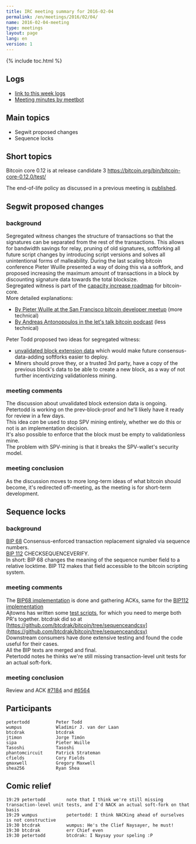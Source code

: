 ```yaml
---
title: IRC meeting summary for 2016-02-04
permalink: /en/meetings/2016/02/04/
name: 2016-02-04-meeting
type: meetings
layout: page
lang: en
version: 1
---
```

{% include toc.html %}

## Logs

- [link to this week logs](http://bitcoinstats.com/irc/bitcoin-dev/logs/2016/02/04#l1454612462.0)  
- [Meeting minutes by meetbot](http://www.erisian.com.au/meetbot/bitcoin-dev/2016/bitcoin-dev.2016-02-04-19.01.html) 

## Main topics 

- Segwit proposed changes  
- Sequence locks

## Short topics

Bitcoin core 0.12 is at release candidate 3 https://bitcoin.org/bin/bitcoin-core-0.12.0/test/   

The end-of-life policy as discussed in a previous meeting is [published](https://bitcoincore.org/en/lifecycle/).

## Segwit proposed changes

### background

Segregated witness changes the structure of transactions so that the signatures can be separated from the rest of the transactions. 
This allows for bandwidth savings for relay, pruning of old signatures, softforking all future script changes by introducing script versions and solves all unintentional forms of malleability. 
During the last scaling bitcoin conference Pieter Wuille presented a way of doing this via a softfork, and proposed increasing the maximum amount of transactions in a block by discounting signature data towards the total blocksize.  
Segregated witness is part of the [capacity increase roadmap](https://lists.linuxfoundation.org/pipermail/bitcoin-dev/2015-December/011865.html) for bitcoin-core.  
More detailed explanations:  
- [By Pieter Wuille at the San Francisco bitcoin developer meetup](https://www.youtube.com/watch?v=NOYNZB5BCHM) (more technical)  
- [By Andreas Antonopoulos in the let's talk bitcoin podcast](https://letstalkbitcoin.com/blog/post/lets-talk-bitcoin-277-separating-signatures-with-segregated-witness) (less technical)

Peter Todd proposed two ideas for segregated witness:  
- [unvalidated block extension data](http://lists.linuxfoundation.org/pipermail/bitcoin-dev/2016-January/012301.html) which would make future consensus-data-adding softforks easier to deploy.  
- Miners should prove they, or a trusted 3rd party, have a copy of the previous block's data to be able to create a new block, as a way of not further incentivizing validationless mining.

### meeting comments

The discussion about unvalidated block extension data is ongoing.  
Petertodd is working on the prev-block-proof and he'll likely have it ready for review in a few days.  
This idea *can* be used to stop SPV mining entirely, whether we do this or not is an implementation decision.  
It's also possible to enforce that the block must be empty to validationless mine.  
The problem with SPV-mining is that it breaks the SPV-wallet's security model.

### meeting conclusion

As the discussion moves to more long-term ideas of what bitcoin should become, it's redirected off-meeting, as the meeting is for short-term development.

## Sequence locks

### background

[BIP 68](https://github.com/bitcoin/bips/blob/master/bip-0068.mediawiki)  Consensus-enforced transaction replacement signaled via sequence numbers.  
[BIP 112](https://github.com/bitcoin/bips/blob/master/bip-0112.mediawiki) CHECKSEQUENCEVERIFY.  
In short: BIP 68 changes the meaning of the sequence number field to a relative locktime. BIP 112 makes that field accessible to the bitcoin scripting system.  

### meeting comments

The [BIP68 implementation](https://github.com/bitcoin/bitcoin/pull/7184) is done and gathering ACKs, same for the [BIP112 implementation](https://github.com/bitcoin/bitcoin/pull/6564)  
Ajtowns has written some [test scripts](https://github.com/ajtowns/op_csv-test), for which you need to merge both PR's together. btcdrak did so at [https://github.com/btcdrak/bitcoin/tree/sequenceandcsv](https://github.com/btcdrak/bitcoin/tree/sequenceandcsv)  
Downstream consumers have done extensive testing and found the code useful for their cases.  
All the BIP texts are merged and final.  
Petertodd notes he thinks we're still missing transaction-level unit tests for an actual soft-fork.

### meeting conclusion

Review and ACK [#7184](https://github.com/bitcoin/bitcoin/pull/7184) and [#6564](https://github.com/bitcoin/bitcoin/pull/6564)  

## Participants

    petertodd          Peter Todd  
    wumpus             Wladimir J. van der Laan  
    btcdrak            btcdrak  
    jtimon             Jorge Timón  
    sipa               Pieter Wuille  
    Tasoshi            Tasoshi  
    phantomcircuit     Patrick Strateman  
    cfields            Cory Fields  
    gmaxwell           Gregory Maxwell  
    shea256            Ryan Shea  

## Comic relief

    19:29 petertodd        note that I think we're still missing transaction-level unit tests, and I'd NACK an actual soft-fork on that basis   
    19:29 wumpus           petertodd: I think NACKing ahead of ourselves is not constructive   
    19:30 btcdrak          wumpus: He's the Clief Naysayer, he must!   
    19:30 btcdrak          err Chief even  
    19:30 petertodd        btcdrak: I Naysay your speling :P
